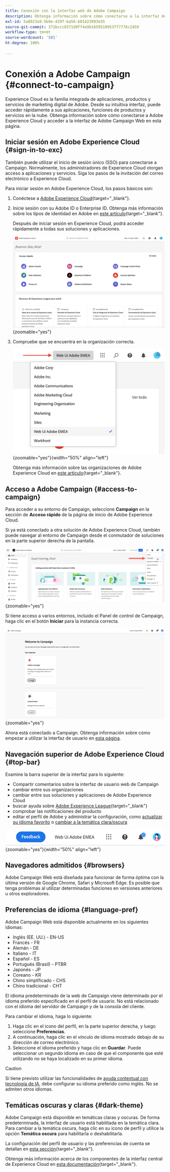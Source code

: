 ```yaml
---
title: Conexión con la interfaz web de Adobe Campaign
description: Obtenga información sobre cómo conectarse a la interfaz de usuario de Adobe Campaign Web
exl-id: 5a8023a9-5b9e-429f-ba56-b01423993e55
source-git-commit: 371bccc8371d9ff4a9b1659510953ff7776c2459
workflow-type: tm+mt
source-wordcount: '581'
ht-degree: 100%

---
```


# Conexión a Adobe Campaign {#connect-to-campaign}

Experience Cloud es la familia integrada de aplicaciones, productos y servicios de marketing digital de Adobe. Desde su intuitiva interfaz, puede acceder rápidamente a sus aplicaciones, funciones de productos y servicios en la nube. Obtenga información sobre cómo conectarse a Adobe Experience Cloud y acceder a la interfaz de Adobe Campaign Web en esta página.

## Iniciar sesión en Adobe Experience Cloud {#sign-in-to-exc}

También puede utilizar el inicio de sesión único (SSO) para conectarse a Campaign. Normalmente, los administradores de Experience Cloud otorgan acceso a aplicaciones y servicios. Siga los pasos de la invitación del correo electrónico a Experience Cloud.

Para iniciar sesión en Adobe Experience Cloud, los pasos básicos son:

1. Conéctese a [Adobe Experience Cloud](https://experience.adobe.com/){target="_blank"}.

1. Inicie sesión con su Adobe ID o Enterprise ID. Obtenga más información sobre los tipos de identidad en Adobe en [este artículo](https://helpx.adobe.com/es/enterprise/using/identity.html){target="_blank"}.

   Después de iniciar sesión en Experience Cloud, podrá acceder rápidamente a todas sus soluciones y aplicaciones.

   ![](assets/exc-home.png){zoomable=&quot;yes&quot;}

1. Compruebe que se encuentra en la organización correcta.

   ![](assets/exc-orgs.png){zoomable=&quot;yes&quot;}{width="50%" align="left"}

   Obtenga más información sobre las organizaciones de Adobe Experience Cloud en [este artículo](https://experienceleague.adobe.com/docs/core-services/interface/administration/organizations.html?lang=es){target="_blank"}.


## Acceso a Adobe Campaign {#access-to-campaign}

Para acceder a su entorno de Campaign, seleccione **Campaign** en la sección de **Acceso rápido** de la página de inicio de Adobe Experience Cloud.

Si ya está conectado a otra solución de Adobe Experience Cloud, también puede navegar al entorno de Campaign desde el conmutador de soluciones en la parte superior derecha de la pantalla.

![](assets/solution-switcher.png){zoomable=&quot;yes&quot;}

Si tiene acceso a varios entornos, incluido el Panel de control de Campaign, haga clic en el botón **Iniciar** para la instancia correcta.

![](assets/launch-campaign.png){zoomable=&quot;yes&quot;}

Ahora está conectado a Campaign. Obtenga información sobre cómo empezar a utilizar la interfaz de usuario en [esta página](user-interface.md).

## Navegación superior de Adobe Experience Cloud {#top-bar}

Examine la barra superior de la interfaz para lo siguiente:

* Compartir comentarios sobre la interfaz de usuario web de Campaign
* cambiar entre sus organizaciones
* cambiar entre sus soluciones y aplicaciones de Adobe Experience Cloud
* buscar ayuda sobre [Adobe Experience League](https://experienceleague.adobe.com/docs/?lang=es){target="_blank"}
* comprobar las notificaciones del producto
* editar el perfil de Adobe y administrar la configuración, como [actualizar su idioma favorito](#language-pref) o [cambiar a la temática clara/oscura](#dark-theme)

![](assets/do-not-localize/unified-shell.png){zoomable=&quot;yes&quot;}{width="50%" align="left"}

## Navegadores admitidos {#browsers}

Adobe Campaign Web está diseñada para funcionar de forma óptima con la última versión de Google Chrome, Safari y Microsoft Edge. Es posible que tenga problemas al utilizar determinadas funciones en versiones anteriores u otros exploradores.

## Preferencias de idioma {#language-pref}

Adobe Campaign Web está disponible actualmente en los siguientes idiomas:

* Inglés (EE. UU.) - EN-US
* Francés - FR
* Alemán - DE
* Italiano - IT
* Español - ES
* Portugués (Brasil) - PTBR
* Japonés - JP
* Coreano - KR
* Chino simplificado - CHS
* Chino tradicional - CHT


El idioma predeterminado de la web de Campaign viene determinado por el idioma preferido especificado en el perfil de usuario. No está relacionado con el idioma del servidor de Campaign y de la consola del cliente.

Para cambiar el idioma, haga lo siguiente:

1. Haga clic en el icono del perfil, en la parte superior derecha, y luego seleccione **Preferencias**.
1. A continuación, haga clic en el vínculo de idioma mostrado debajo de su dirección de correo electrónico.
1. Seleccione el idioma preferido y haga clic en **Guardar**. Puede seleccionar un segundo idioma en caso de que el componente que esté utilizando no se haya localizado en su primer idioma.

>[!CAUTION]
>
>Si tiene previsto utilizar las funcionalidades de [ayuda contextual con tecnología de IA](using-ai.md), debe configurar su idioma preferido como inglés. No se admiten otros idiomas.
>


## Temáticas oscuras y claras {#dark-theme}

Adobe Campaign está disponible en temáticas claras y oscuras. De forma predeterminada, la interfaz de usuario está habilitada en la temática clara. Para cambiar a la temática oscura, haga clic en su icono de perfil y utilice la opción **Temática oscura** para habilitarla o deshabilitarla.

La configuración del perfil de usuario y las preferencias de cuenta se detallan en [esta sección](https://experienceleague.adobe.com/docs/core-services/interface/experience-cloud.html?lang=es#preferences){target="_blank"}.

Obtenga más información acerca de los componentes de la interfaz central de Experience Cloud en [esta documentación](https://experienceleague.adobe.com/docs/core-services/interface/experience-cloud.html?lang=es){target="_blank"}.
